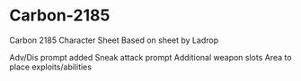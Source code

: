 # Carbon-2185
Carbon 2185 Character Sheet
Based on sheet by Ladrop

Adv/Dis prompt added
Sneak attack prompt
Additional weapon slots
Area to place exploits/abilities
